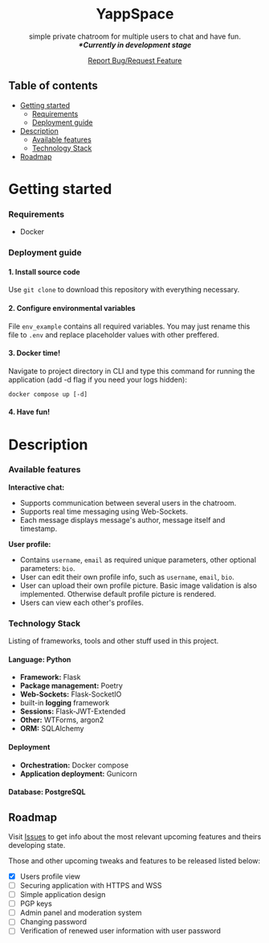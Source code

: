 <h1 align=center><b>YappSpace</b></h1>
<p align=center>simple private chatroom for multiple users to chat and have fun.<br>
<i><b>*Currently in development stage</b></i></p>

<p align=center><a href="https://github.com/crudenesss/flask-chat/issues">Report Bug/Request Feature</a></p>

## Table of contents

- [Getting started](#getting-started)
    - [Requirements](#requirements)
    - [Deployment guide](#deployment-guide)
- [Description](#description)
    - [Available features](#available-features)
    - [Technology Stack](#technology-stack)
- [Roadmap](#roadmap)

# Getting started

### Requirements
- Docker

### Deployment guide

#### 1. Install source code
Use `git clone` to download this repository with everything necessary.

#### 2. Configure environmental variables

File `env_example` contains all required variables. You may just rename this file to `.env` and replace placeholder values with other preffered.

#### 3. Docker time!

Navigate to project directory in CLI and type this command for running the application (add -d flag if you need your logs hidden):
```
docker compose up [-d]
```

#### 4. Have fun!


# Description

### Available features

**Interactive chat:**
- Supports communication between several users in the chatroom.
- Supports real time messaging using Web-Sockets.
- Each message displays message's author, message itself and timestamp.

**User profile:**
- Contains `username`, `email` as required unique parameters, other optional parameters: `bio`.
- User can edit their own profile info, such as `username`, `email`, `bio`.
- User can upload their own profile picture. Basic image validation is also implemented. Otherwise default profile picture is rendered.
- Users can view each other's profiles.


### Technology Stack

Listing of frameworks, tools and other stuff used in this project.

#### Language: Python
- **Framework:** Flask
- **Package management:** Poetry
- **Web-Sockets:** Flask-SocketIO
- built-in **logging** framework
- **Sessions:** Flask-JWT-Extended
- **Other:** WTForms, argon2
- **ORM:** SQLAlchemy

#### Deployment
- **Orchestration:** Docker compose
- **Application deployment:** Gunicorn

#### Database: PostgreSQL

## Roadmap

Visit [Issues](https://github.com/crudenesss/flask-chat/issues) to get info about the most relevant upcoming features and theirs developing state.

Those and other upcoming tweaks and features to be released listed below:

- [x] Users profile view
- [ ] Securing application with HTTPS and WSS
- [ ] Simple application design
- [ ] PGP keys
- [ ] Admin panel and moderation system
- [ ] Changing password
- [ ] Verification of renewed user information with user password
